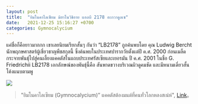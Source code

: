 ```yaml
---
layout: post
title:  "ยิมโนคาไลเซียม มิฮาโนวิชิอาย แอลบี 2178 อะกวาดูลเซ"
date:   2021-12-25 15:16:27 +0700
categories: Gymnocalycium
---
```

แค่ชื่อก็คือยาวมากกก เขาเลยนิยมเรียกสั้นๆ กันว่า “LB2178” ถูกค้นพบโดย คุณ Ludwig Bercht นักพฤกษศาสตร์ผู้เชี่ยวชาญพืชสกุลนี้ ซึ่งค้นพบในประเทศปารากวัยตั้งแต่ปี ค.ศ. 2000 ก่อนเมล็ดกระจายพันธุ์ไปสู่คนเลี้ยงแคคตัสในแถบประเทศรัสเซียและเยอรมัน ปี ค.ศ. 2001 ในชื่อ G. Friedrichii LB2178 เอกลักษณ์ของพันธุ์นี้คือ สันพาดขวางบริเวณผิวดูคมชัด และมีหนามเดี่ยวสั้น โค้งแนบตามพู

![](https://www.livingpop.com/wp-content/uploads/2021/08/gymnocalycium-cactus-10-1200x800.jpg)

> "ยิมโนคาไลเซียม (Gymnocalycium)” แคคตัสต้องมนต์ที่คนทั่วโลกหลงสเน่ห์", [Link](https://www.livingpop.com/gymnocalycium-cactus/)。